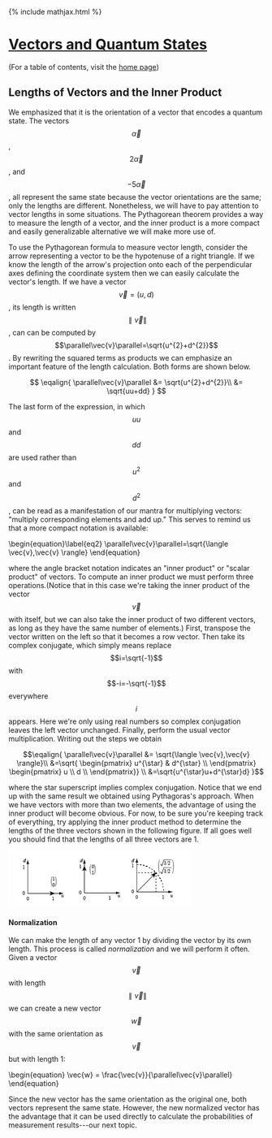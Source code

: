 {% include mathjax.html %}

# [Vectors and Quantum States](/Vectors-and-Quantum-States.md) 

(For a table of contents, visit the [home page](/README.md))

## Lengths of Vectors and the Inner Product

We emphasized that it is the orientation of a vector that encodes a quantum state.  The vectors $$\vec{\alpha}$$, $$2\vec{\alpha}$$, and $$-5\vec{\alpha}$$, all represent the same state because the vector orientations are the same; only the lengths are different.  Nonetheless, we will have to pay attention to vector lengths in some situations.  The Pythagorean theorem provides a way to measure the length of a vector, and the inner product is a more compact and easily generalizable alternative we will make more use of.

To use the Pythagorean formula to measure vector length, consider the arrow representing a vector to be the hypotenuse of a right triangle.  If we know the length of the arrow's projection onto each of the perpendicular axes defining the coordinate system then we can easily calculate the vector's length.  If we have a vector $$\vec{v} = (u,d)$$, its length is written $$\parallel\vec{v}\parallel$$, can can be computed by $$\parallel\vec{v}\parallel=\sqrt{u^{2}+d^{2}}$$.  By rewriting the squared terms as products we can emphasize an important feature of the length calculation.  Both forms are shown below.

$$
\eqalign{
\parallel\vec{v}\parallel &= \sqrt{u^{2}+d^{2}}\\
&= \sqrt{uu+dd} 
}
$$

The last form of the expression, in which $$uu$$ and $$dd$$ are used rather than $$u^2$$ and $$d^2$$, can be read as a manifestation of our mantra for multiplying vectors: "multiply corresponding elements and add up."   This serves to remind us that a more compact notation is available:

\begin{equation}\label{eq2}
\parallel\vec{v}\parallel=\sqrt{\langle \vec{v},\vec{v} \rangle}
\end{equation}

where the angle bracket notation indicates an "inner product" or "scalar product" of vectors.  To compute an inner product we must perform three operations.(Notice that in this case we're taking the inner product of the vector $$\vec{v}$$ with itself, but we can also take the inner product of two different vectors, as long as they have the same number of elements.)  First, transpose the vector written on the left so that it becomes a row vector. Then take its complex conjugate, which simply means replace $$i=\sqrt{-1}$$ with $$-i=-\sqrt{-1}$$ everywhere $$i$$ appears. Here we're only using real numbers so complex conjugation leaves the left vector unchanged. Finally, perform the usual vector multiplication.  Writing out the steps we obtain

$$\eqalign{
\parallel\vec{v}\parallel &= \sqrt{\langle \vec{v},\vec{v} \rangle}\\
&=\sqrt{
\begin{pmatrix}
u^{\star} & d^{\star} \\
\end{pmatrix}
\begin{pmatrix}
  u \\
  d \\
\end{pmatrix}} \\
&=\sqrt{u^{\star}u+d^{\star}d}
}$$

where the star superscript implies complex conjugation.  Notice that we end up with the same result we obtained using Pythagoras's approach.  When we have vectors with more than two elements, the advantage of using the inner product will become obvious.  For now, to be sure you're keeping track of everything, try applying the inner product method to determine the lengths of the three vectors shown in the following figure.  If all goes well you should find that the lengths of all three vectors are 1.

![vector1](/vectors2018.png)

#### Normalization
We can make the length of any vector 1 by dividing the vector by its own length.  This process is called _normalization_ and we will perform it often.  Given a vector $$\vec{v}$$ with length $$ \parallel \vec{v}\parallel$$ we can create a new vector $$\vec{w}$$ with the same orientation as $$\vec{v}$$ but with length 1:

\begin{equation}
    \vec{w} = \frac{\vec{v}}{\parallel\vec{v}\parallel}
\end{equation}

Since the new vector has the same orientation as the original one, both vectors represent the same state.  However, the new normalized vector has the advantage that it can be used directly  to calculate the probabilities of measurement results---our next topic. 
